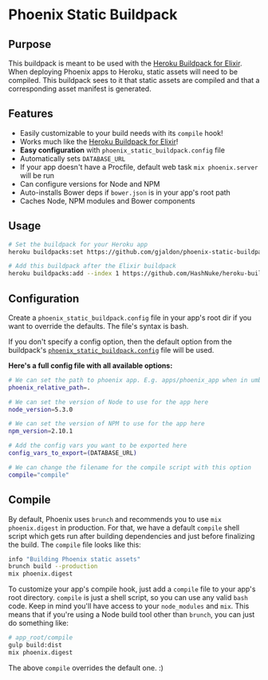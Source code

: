 # Phoenix Static Buildpack

## Purpose

This buildpack is meant to be used with the [Heroku Buildpack for Elixir](https://github.com/HashNuke/heroku-buildpack-elixir). When deploying Phoenix apps to Heroku, static assets will need to be compiled. This buildpack sees to it that static assets are compiled and that a corresponding asset manifest is generated.

## Features
* Easily customizable to your build needs with its `compile` hook!
* Works much like the [Heroku Buildpack for Elixir](https://github.com/HashNuke/heroku-buildpack-elixir)!
* **Easy configuration** with `phoenix_static_buildpack.config` file
* Automatically sets `DATABASE_URL`
* If your app doesn't have a Procfile, default web task `mix phoenix.server` will be run
* Can configure versions for Node and NPM
* Auto-installs Bower deps if `bower.json` is in your app's root path
* Caches Node, NPM modules and Bower components

## Usage

```bash
# Set the buildpack for your Heroku app
heroku buildpacks:set https://github.com/gjaldon/phoenix-static-buildpack.git

# Add this buildpack after the Elixir buildpack
heroku buildpacks:add --index 1 https://github.com/HashNuke/heroku-buildpack-elixir.git
```

## Configuration

Create a `phoenix_static_buildpack.config` file in your app's root dir if you want to override the defaults. The file's syntax is bash.

If you don't specify a config option, then the default option from the buildpack's [`phoenix_static_buildpack.config`](https://github.com/gjaldon/phoenix-static-buildpack/blob/master/phoenix_static_buildpack.config) file will be used.


__Here's a full config file with all available options:__

```bash
# We can set the path to phoenix app. E.g. apps/phoenix_app when in umbrella.
phoenix_relative_path=.

# We can set the version of Node to use for the app here
node_version=5.3.0

# We can set the version of NPM to use for the app here
npm_version=2.10.1

# Add the config vars you want to be exported here
config_vars_to_export=(DATABASE_URL)

# We can change the filename for the compile script with this option
compile="compile"
```

## Compile

By default, Phoenix uses `brunch` and recommends you to use `mix phoenix.digest` in production. For that, we have a default `compile` shell script which gets run after building dependencies and
just before finalizing the build. The `compile` file looks like this:

```bash
info "Building Phoenix static assets"
brunch build --production
mix phoenix.digest
```

To customize your app's compile hook, just add a `compile` file to your app's root directory.
`compile` is just a shell script, so you can use any valid `bash` code. Keep in mind you'll have
access to your `node_modules` and `mix`. This means that if you're using a Node build tool other than `brunch`, you can just do something like:

```bash
# app_root/compile
gulp build:dist
mix phoenix.digest
```

The above `compile` overrides the default one. :)
